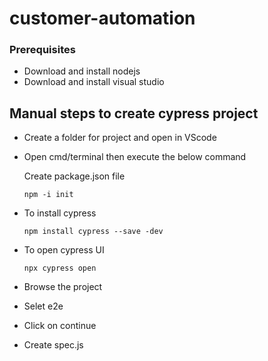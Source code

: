 # customer-automation

### Prerequisites
* Download and install nodejs
* Download and install visual studio

## Manual steps to create cypress project
* Create a folder for project and open in VScode
* Open cmd/terminal then execute the below command 
   
   Create package.json file

   ```npm -i init ```

* To install cypress

   ```npm install cypress --save -dev```

* To open cypress UI 

  ```npx cypress open```

* Browse the project
* Selet e2e
* Click on continue
* Create spec.js

